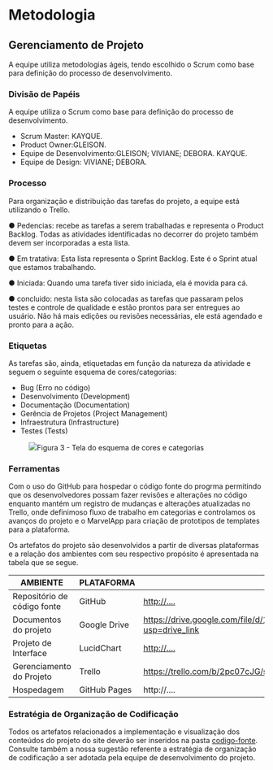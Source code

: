 
# Metodologia
 


## Gerenciamento de Projeto

A equipe utiliza metodologias ágeis, tendo escolhido o Scrum como base para definição do processo de desenvolvimento.

### Divisão de Papéis

A equipe utiliza o Scrum como base para definição do processo de desenvolvimento.

- Scrum Master: KAYQUE.
- Product Owner:GLEISON.
- Equipe de Desenvolvimento:GLEISON; VIVIANE; DEBORA. KAYQUE.
- Equipe de Design: VIVIANE; DEBORA.

### Processo

Para organização e distribuição das tarefas do projeto, a equipe está utilizando o Trello.

●	Pedencias: recebe as tarefas a serem trabalhadas e representa o Product Backlog. Todas as atividades identificadas no decorrer do projeto também devem ser incorporadas a esta lista.

●	Em tratativa: Esta lista representa o Sprint Backlog. Este é o Sprint atual que estamos trabalhando.

●	Iniciada: Quando uma tarefa tiver sido iniciada, ela é movida para cá.

●	concluido: nesta lista são colocadas as tarefas que passaram pelos testes e controle de qualidade e estão prontos para ser entregues ao usuário. Não há mais edições ou revisões necessárias, ele está agendado e pronto para a ação.

### Etiquetas
<p>As tarefas são, ainda, etiquetadas em função da natureza da atividade e seguem o seguinte esquema de cores/categorias:</p>

<ul>
  <li>Bug (Erro no código)</li>
  <li>Desenvolvimento (Development)</li>
  <li>Documentação (Documentation)</li>
  <li>Gerência de Projetos (Project Management)</li>
  <li>Infraestrutura (Infrastructure)</li>
  <li>Testes (Tests)</li>
</ul>

<figure> 
  <img src="https://user-images.githubusercontent.com/100447878/164068979-9eed46e1-9b44-461e-ab88-c2388e6767a1.png"
    <figcaption>Figura 3 - Tela do esquema de cores e categorias</figcaption>
</figure> 
  
### Ferramentas

Com o uso do GitHub  para hospedar o código fonte do progrma permitindo que os desenvolvedores possam fazer revisões e alterações no código enquanto mantém um registro de mudanças e alterações atualizadas no  Trello, onde definimoso fluxo de trabalho em categorias e controlamos os avanços do projeto e o MarvelApp para criação de prototipos de templates para a plataforma.


Os artefatos do projeto são desenvolvidos a partir de diversas plataformas e a relação dos ambientes com seu respectivo propósito é apresentada na tabela que se segue.

| AMBIENTE                            | PLATAFORMA                         | LINK DE ACESSO                         |
|-------------------------------------|------------------------------------|----------------------------------------|
| Repositório de código fonte         | GitHub                             | [http://....  ](https://github.com/ICEI-PUC-Minas-PMV-ADS/pmv-ads-2023-2-e1-proj-web-t14-sciminds)  |
| Documentos do projeto               | Google Drive                       |https://drive.google.com/file/d/104jweDf_YP6RkMQQb7cABKE6ubACUqZx/view?usp=drive_link  |
| Projeto de Interface                | LucidChart                         | [http://....     ](https://lucid.app/lucidchart/1e1eaf64-b7c6-48e7-96f6-1fdc7614000c/edit?viewport_loc=-476%2C4%2C2263%2C957%2C0_0&invitationId=inv_2dd2e10e-bbdc-466b-88ce-c3106732eacd)                       |
| Gerenciamento do Projeto            | Trello                             | https://trello.com/b/2pc07cJG/scimids  |
| Hospedagem                          | GitHub Pages                       | http://....                            |


### Estratégia de Organização de Codificação 

Todos os artefatos relacionados a implementação e visualização dos conteúdos do projeto do site deverão ser inseridos na pasta [codigo-fonte](http://https://github.com/ICEI-PUC-Minas-PMV-ADS/WebApplicationProject-Template-v2/tree/main/codigo-fonte). Consulte também a nossa sugestão referente a estratégia de organização de codificação a ser adotada pela equipe de desenvolvimento do projeto.
